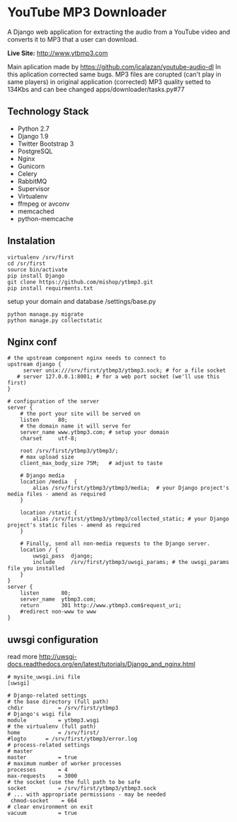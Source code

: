 YouTube MP3 Downloader
========================

A Django web application for extracting the audio from a YouTube video and converts it to MP3 that a user can download.

**Live Site:** http://www.ytbmp3.com

Main aplication made by https://github.com/jcalazan/youtube-audio-dl 
In this aplication corrected same bugs.
MP3 files are corupted (can't play in same players) in original application (corrected)
MP3 quality setted to 134Kbs and can bee changed apps/downloader/tasks.py#77

Technology Stack
----------------

- Python 2.7
- Django 1.9
- Twitter Bootstrap 3
- PostgreSQL
- Nginx
- Gunicorn
- Celery
- RabbitMQ
- Supervisor
- Virtualenv
- ffmpeg or avconv
- memcached
- python-memcache

Instalation
-----------
```
virtualenv /srv/first
cd /sr/first
source bin/activate
pip install Django
git clone https://github.com/mishop/ytbmp3.git
pip install requirments.txt
```
setup your domain and database
/settings/base.py
```
python manage.py migrate
python manage.py collectstatic
```

Nginx conf
---------
```
# the upstream component nginx needs to connect to
upstream django {
     server unix:///srv/first/ytbmp3/ytbmp3.sock; # for a file socket
   # server 127.0.0.1:8001; # for a web port socket (we'll use this first)
}

# configuration of the server
server {
    # the port your site will be served on
    listen      80;
    # the domain name it will serve for
    server_name www.ytbmp3.com; # setup your domain
    charset     utf-8;
    
    root /srv/first/ytbmp3/ytbmp3/;
    # max upload size
    client_max_body_size 75M;   # adjust to taste

    # Django media
    location /media  {
        alias /srv/first/ytbmp3/ytbmp3/media;  # your Django project's media files - amend as required
    }

    location /static {
        alias /srv/first/ytbmp3/ytbmp3/collected_static; # your Django project's static files - amend as required
    }
   
    # Finally, send all non-media requests to the Django server.
    location / {
        uwsgi_pass  django;
        include     /srv/first/ytbmp3/uwsgi_params; # the uwsgi_params file you installed
    }
}
server {
    listen       80;
    server_name  ytbmp3.com;
    return       301 http://www.ytbmp3.com$request_uri;
    #redirect non-www to www
}
```

uwsgi configuration
---------
read more
http://uwsgi-docs.readthedocs.org/en/latest/tutorials/Django_and_nginx.html
```
# mysite_uwsgi.ini file
[uwsgi]

# Django-related settings
# the base directory (full path)
chdir           = /srv/first/ytbmp3
# Django's wsgi file
module          = ytbmp3.wsgi
# the virtualenv (full path)
home            = /srv/first/
#logto		= /srv/first/ytbmp3/error.log
# process-related settings
# master
master          = true
# maximum number of worker processes
processes       = 4
max-requests	= 3000
# the socket (use the full path to be safe
socket          = /srv/first/ytbmp3/ytbmp3.sock
# ... with appropriate permissions - may be needed
 chmod-socket    = 664
# clear environment on exit
vacuum          = true
```

